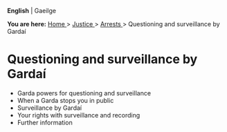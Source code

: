 **English** |  Gaeilge 

**You are here:** [ Home ](/en/) > [ Justice ](/en/justice/) > [ Arrests
](/en/justice/arrests/) > Questioning and surveillance by Gardaí

#  Questioning and surveillance by Gardaí

  * Garda powers for questioning and surveillance 
  * When a Garda stops you in public 
  * Surveillance by Gardaí 
  * Your rights with surveillance and recording 
  * Further information 
